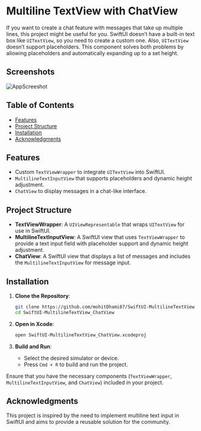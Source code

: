 # Multiline TextView with ChatView

If you want to create a chat feature with messages that take up multiple lines, this project might be useful for you. 
SwiftUI doesn’t have a built-in text box like `UITextView`, so you need to create a custom one. 
Also, `UITextView` doesn’t support placeholders. This component solves both problems by allowing placeholders and 
automatically expanding up to a set height.

## Screenshots
![AppScreeshot](https://github.com/user-attachments/assets/02042ea9-9ea0-43a2-b069-7e8ab228002d)


## Table of Contents

- [Features](#features)
- [Project Structure](#project-structure)
- [Installation](#installation)
- [Acknowledgments](#acknowledgments)

## Features

- Custom `TextViewWrapper` to integrate `UITextView` into SwiftUI.
- `MultilineTextInputView` that supports placeholders and dynamic height adjustment.
- `ChatView` to display messages in a chat-like interface.

## Project Structure

- **TextViewWrapper**: A `UIViewRepresentable` that wraps `UITextView` for use in SwiftUI.
- **MultilineTextInputView**: A SwiftUI view that uses `TextViewWrapper` to provide a text input field with 
  placeholder support and dynamic height adjustment.
- **ChatView**: A SwiftUI view that displays a list of messages and includes the `MultilineTextInputView` for 
  message input.

## Installation

1. **Clone the Repository**:
   ```bash
   git clone https://github.com/mohitDhami87/SwiftUI-MultilineTextView_ChatView.git
   cd SwiftUI-MultilineTextView_ChatView
   ```

2. **Open in Xcode**:
   ```bash
   open SwiftUI-MultilineTextView_ChatView.xcodeproj
   ```

3. **Build and Run**:
   - Select the desired simulator or device.
   - Press `Cmd + R` to build and run the project.


Ensure that you have the necessary components (`TextViewWrapper`, `MultilineTextInputView`, and `ChatView`) included in your project.

## Acknowledgments

This project is inspired by the need to implement multiline text input in SwiftUI and aims to provide a reusable 
solution for the community.



